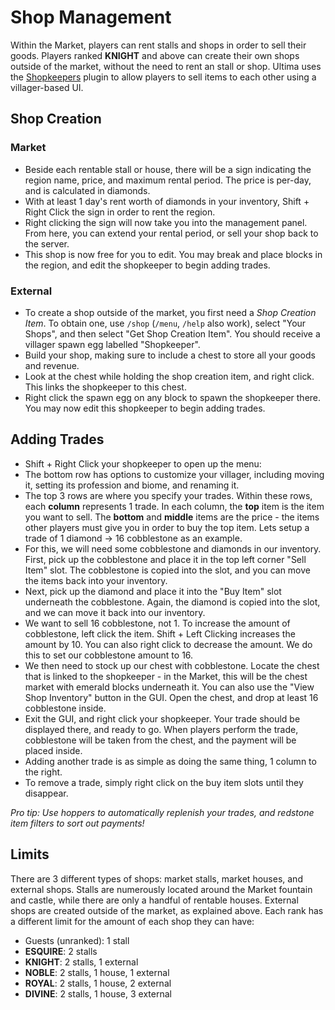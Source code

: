 # Shop Management

Within the Market, players can rent stalls and shops in order to sell their goods. Players ranked **KNIGHT** and above can create their own shops outside of the market, without the need to rent an stall or shop. Ultima uses the [Shopkeepers](https://www.spigotmc.org/resources/shopkeepers.80756/) plugin to allow players to sell items to each other using a villager-based UI.

## Shop Creation
### Market
- Beside each rentable stall or house, there will be a sign indicating the region name, price, and maximum rental period. The price is per-day, and is calculated in diamonds.
- With at least 1 day's rent worth of diamonds in your inventory, Shift + Right Click the sign in order to rent the region.
- Right clicking the sign will now take you into the management panel. From here, you can extend your rental period, or sell your shop back to the server.
- This shop is now free for you to edit. You may break and place blocks in the region, and edit the shopkeeper to begin adding trades.

### External
- To create a shop outside of the market, you first need a *Shop Creation Item*. To obtain one, use `/shop` (`/menu`, `/help` also work), select "Your Shops", and then select "Get Shop Creation Item". You should receive a villager spawn egg labelled "Shopkeeper".
- Build your shop, making sure to include a chest to store all your goods and revenue.
- Look at the chest while holding the shop creation item, and right click. This links the shopkeeper to this chest.
- Right click the spawn egg on any block to spawn the shopkeeper there. You may now edit this shopkeeper to begin adding trades.

## Adding Trades
- Shift + Right Click your shopkeeper to open up the menu:
- The bottom row has options to customize your villager, including moving it, setting its profession and biome, and renaming it.
- The top 3 rows are where you specify your trades. Within these rows, each **column** represents 1 trade. In each column, the **top** item is the item you want to sell. The **bottom** and **middle** items are the price - the items other players must give you in order to buy the top item. Lets setup a trade of 1 diamond -> 16 cobblestone as an example.
- For this, we will need some cobblestone and diamonds in our inventory. First, pick up the cobblestone and place it in the top left corner "Sell Item" slot. The cobblestone is copied into the slot, and you can move the items back into your inventory.
- Next, pick up the diamond and place it into the "Buy Item" slot underneath the cobblestone. Again, the diamond is copied into the slot, and we can move it back into our inventory.
- We want to sell 16 cobblestone, not 1. To increase the amount of cobblestone, left click the item. Shift + Left Clicking increases the amount by 10. You can also right click to decrease the amount. We do this to set our cobblestone amount to 16.
- We then need to stock up our chest with cobblestone. Locate the chest that is linked to the shopkeeper - in the Market, this will be the chest market with emerald blocks underneath it. You can also use the "View Shop Inventory" button in the GUI. Open the chest, and drop at least 16 cobblestone inside.
- Exit the GUI, and right click your shopkeeper. Your trade should be displayed there, and ready to go. When players perform the trade, cobblestone will be taken from the chest, and the payment will be placed inside.
- Adding another trade is as simple as doing the same thing, 1 column to the right.
- To remove a trade, simply right click on the buy item slots until they disappear.

*Pro tip: Use hoppers to automatically replenish your trades, and redstone item filters to sort out payments!*

## Limits
There are 3 different types of shops: market stalls, market houses, and external shops. Stalls are numerously located around the Market fountain and castle, while there are only a handful of rentable houses. External shops are created outside of the market, as explained above. Each rank has a different limit for the amount of each shop they can have:
- Guests (unranked): 1 stall
- **ESQUIRE**: 2 stalls
- **KNIGHT**: 2 stalls, 1 external
- **NOBLE**: 2 stalls, 1 house, 1 external
- **ROYAL**: 2 stalls, 1 house, 2 external
- **DIVINE**: 2 stalls, 1 house, 3 external
